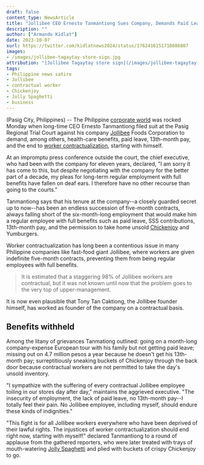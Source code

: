 ```yaml
---
draft: false
content_type: NewsArticle
title: "Jollibee CEO Ernesto Tanmantiong Sues Company, Demands Paid Leave, 13th-Month Pay"
description: ""
author: ["Armando Kidlat"]
date: 2023-10-07
xurl: https://twitter.com/kidlatnews2024/status/1762416151718686807
images:
- /images/jollibee-tagaytay-store-sign.jpg
attribution: "[Jollibee Tagaytay store sign](/images/jollibee-tagaytay-store-sign.jpg) photo by [scion_cho](https://www.flickr.com/photos/scion02b/3414525678/in/album-72157615661071557/). [Creative Commons](https://creativecommons.org/licenses/by-nc/2.0/) BY-NC 2.0."
tags:
- Philippine news satire
- Jollibee
- contractual worker
- Chickenjoy
- Jolly Spaghetti
- business
---
```

(Pasig City, Philippines) -- The Philippine [corporate world](/tags/business/) was rocked Monday when long-time CEO Ernesto Tanmantiong filed suit at the Pasig Regional Trial Court against his company [Jollibee](/tags/jollibee/) Foods Corporation to demand, among others, health-care benefits, paid leave, 13th-month pay, and the end to [worker contractualization](/tags/contractual-worker/), starting with himself.

At an impromptu press conference outside the court, the chief executive, who had been with the company for eleven years, declared, "I am sorry it has come to this, but despite negotiating with the company for the better part of a decade, my pleas for long-term regular employment with full benefits have fallen on deaf ears. I therefore have no other recourse than going to the courts."

Tanmantiong says that his tenure at the company--a closely guarded secret up to now--has been an endless succession of five-month contracts, always falling short of the six-month-long employment that would make him a regular employee with full benefits such as paid leave, SSS contributions, 13th-month pay, and the permission to take home unsold [Chickenjoy](/tags/chickenjoy/) and Yumburgers.

Worker contractualization has long been a contentious issue in many Philippine companies like fast-food giant Jollibee, where workers are given indefinite five-month contracts, preventing them from being regular employees with full benefits.

>It is estimated that a staggering 98% of Jollibee workers are contractual, but it was not known until now that the problem goes to the very top of upper-management.

It is now even plausible that Tony Tan Caktiong, the Jollibee founder himself, has worked as founder of the company on a contractual basis.

## Benefits withheld

Among the litany of grievances Tanmationg outlined: going on a month-long company-expense European tour with his family but not getting paid leave; missing out on 4.7 million pesos a year because he doesn't get his 13th-month pay; surreptitiously sneaking buckets of Chickenjoy through the back door because contractual workers are not permitted to take the day's unsold inventory.

"I sympathize with the suffering of every contractual Jollibee employee toiling in our stores day after day," maintains the aggrieved executive. "The insecurity of employment, the lack of paid leave, no 13th-month pay--I totally feel their pain. No Jollibee employee, including myself, should endure these kinds of indignities."

"This fight is for all Jollibee workers everywhere who have been deprived of their lawful rights. The injustices of worker contractualization should end right now, starting with myself!" declared Tanmantiong to a round of applause from the gathered reporters, who were later treated with trays of mouth-watering [Jolly Spaghetti](/tags/jolly-spaghetti/) and plied with buckets of crispy Chickenjoy to go.



